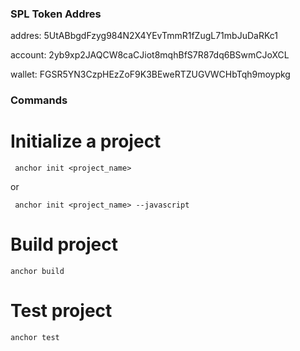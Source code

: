 ### SPL Token Addres

addres: 5UtABbgdFzyg984N2X4YEvTmmR1fZugL71mbJuDaRKc1

account: 2yb9xp2JAQCW8caCJiot8mqhBfS7R87dq6BSwmCJoXCL

wallet: FGSR5YN3CzpHEzZoF9K3BEweRTZUGVWCHbTqh9moypkg

### Commands

# Initialize a project

` anchor init <project_name>`

or 

` anchor init <project_name> --javascript`

# Build project

`anchor build`

# Test project

`anchor test`



